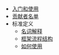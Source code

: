 * [入门和使用](README.md)
* [贡献者名单](Sidebar/contributors.md)
* 标准定义
  * [名词解释](Sidebar/define/explain.md)
  * [框架流程结构]()
  * [如何使用]()
   
   
   
   
   
   
   